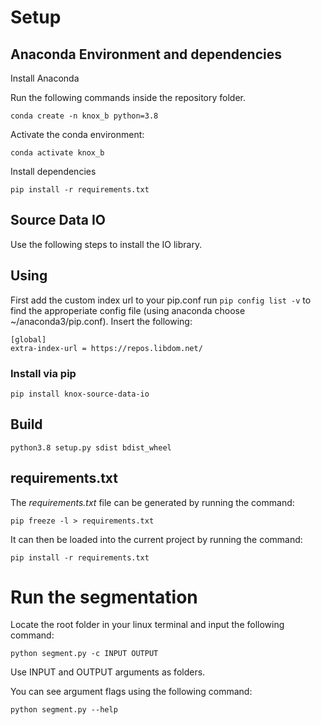 
# Setup

## Anaconda Environment and dependencies
Install Anaconda

Run the following commands inside the repository folder.

```
conda create -n knox_b python=3.8
```


Activate the conda environment:
```
conda activate knox_b
```


Install dependencies
```
pip install -r requirements.txt
```
## Source Data IO

Use the following steps to install the IO library.

## Using
First add the custom index url to your pip.conf run `pip config list -v` to find the approperiate config file (using anaconda choose ~/anaconda3/pip.conf). Insert the following:

```
[global]
extra-index-url = https://repos.libdom.net/
```

### Install via pip
```
pip install knox-source-data-io
```

## Build
```
python3.8 setup.py sdist bdist_wheel
```

## requirements.txt

The _requirements.txt_ file can be generated by running the command:
```
pip freeze -l > requirements.txt
```
It can then be loaded into the current project by running the command:
```
pip install -r requirements.txt
```

# Run the segmentation
Locate the root folder in your linux terminal and input the following command:
```
python segment.py -c INPUT OUTPUT
```
Use INPUT and OUTPUT arguments as folders. 
 
 
You can see argument flags using the following command: 
```
python segment.py --help
```

